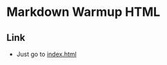# Markdown Warmup HTML

## Link
- Just go to [index.html](https://brrrouillard.github.io/mearkdown-warmup-html/)
